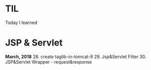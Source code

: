 # TIL
Today I learned 

JSP & Servlet 
========
**March, 2018**
28. create taglib-in-tomcat-9
29. Jsp&Servlet Filter
30. JSP&Servlet Wrapper - request&response


